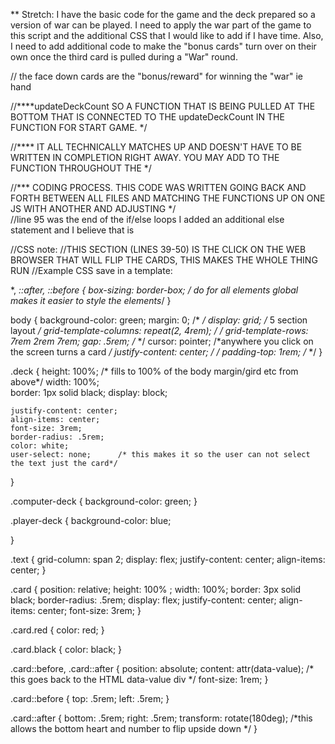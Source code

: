 

** Stretch: I have the basic code for the game and the deck prepared so a version of war can be played. I need to apply the war part of the game to this script and the additional CSS that I would like to add if I have time. Also, I need to add additional code to make the "bonus cards" turn over on their own once the third card is pulled during a "War" round. 






// the face down cards are the "bonus/reward" for winning the "war" ie hand 

//****updateDeckCount SO A FUNCTION THAT IS BEING PULLED AT THE BOTTOM THAT IS CONNECTED TO THE updateDeckCount IN THE FUNCTION FOR START GAME. */

//**** IT ALL TECHNICALLY MATCHES UP AND DOESN'T HAVE TO BE WRITTEN IN COMPLETION RIGHT AWAY. YOU MAY ADD TO THE FUNCTION THROUGHOUT THE  */

//*** CODING PROCESS. THIS CODE WAS WRITTEN GOING BACK AND FORTH BETWEEN ALL FILES AND MATCHING THE FUNCTIONS UP ON ONE JS WITH ANOTHER AND ADJUSTING  */                                                   
 //line 95 was the end of the if/else loops I added an additional else statement and I believe that is 
                                    
//CSS note: 
    //THIS SECTION (LINES 39-50) IS THE CLICK ON THE WEB BROWSER THAT WILL FLIP THE CARDS, THIS MAKES THE WHOLE THING RUN
//Example CSS save in a template:

*, *::after, *::before {
    box-sizing: border-box;     /* do for all elements global makes it easier to style the elements*/
}

body {
    background-color: green;
    margin: 0;                  /*  */
    display: grid;              /* 5 section layout  */
    grid-template-columns: repeat(2, 4rem);     /* */
    grid-template-rows: 7rem 2rem 7rem;
    gap: .5rem;              /* */
    cursor: pointer;                 /*anywhere you click on the screen turns a card */
    justify-content: center;         /* */
    padding-top: 1rem;       /* */
}   

.deck {
    height: 100%;            /* fills to 100% of the body margin/gird etc from above*/
    width: 100%;            
    border: 1px solid black;
    display: block;
    
    justify-content: center;
    align-items: center;
    font-size: 3rem;
    border-radius: .5rem;
    color: white;
    user-select: none;      /* this makes it so the user can not select the text just the card*/
}

.computer-deck {
    background-color: green;
}

.player-deck {
    background-color: blue;
   
}

.text {
    grid-column: span 2;
    display: flex;
    justify-content: center;
    align-items: center;
}

.card {
    position: relative;
    height: 100% ;
    width: 100%;
    border: 3px solid black;
    border-radius: .5rem;
    display: flex;
    justify-content: center;
    align-items: center;
    font-size: 3rem;
}

.card.red {
    color: red;
}

.card.black {
    color: black;
}

.card::before,
.card::after {
    position: absolute;
    content: attr(data-value); /* this goes back to the HTML data-value div */
    font-size: 1rem;
    }

.card::before {
    top: .5rem;
    left: .5rem;
}

.card::after {
    bottom: .5rem; 
    right: .5rem;
    transform: rotate(180deg);  /*this allows the bottom heart and number to flip upside down */
}
